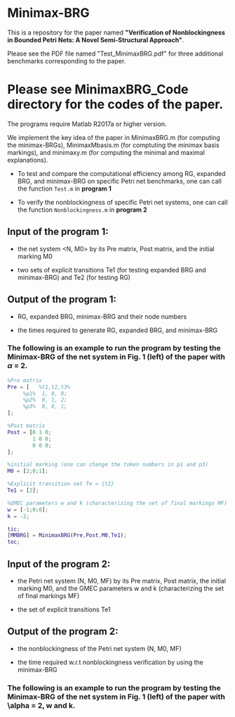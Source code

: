 # Minimax-BRG

This is a repository for the paper named **"Verification of Nonblockingness in Bounded Petri Nets: A Novel Semi-Structural Approach"**.

Please see the PDF file named "Test_MinimaxBRG.pdf" for three additional benchmarks corresponding to the paper.

# Please see MinimaxBRG_Code directory for the codes of the paper.

The programs require Matlab R2017a or higher version.

We implement the key idea of the paper in MinimaxBRG.m (for computing the minimax-BRGs), MinimaxMbasis.m (for comptuting the minimax basis markings), and minimaxy.m (for computing the minimal and maximal explanations).

* To test and compare the computational efficiency among RG, expanded BRG, and minimax-BRG on specific Petri net benchmarks, one can call the function ``Test.m`` in **program 1**

* To verify the nonblockingness of specific Petri net systems, one can call the function ``Nonblockingness.m`` in **program 2**

## Input of the program 1:

* the net system <N, M0> by its Pre matrix, Post matrix, and the initial marking M0

* two sets of explicit transitions Te1 (for testing expanded BRG and minimax-BRG) and Te2 (for testing RG)

## Output of the program 1:

* RG, expanded BRG, minimax-BRG and their node numbers

* the times required to generate RG, expanded BRG, and minimax-BRG

### The following is an example to run the program by testing the Minimax-BRG of the net system in Fig. 1 (left) of the paper with $\alpha$ = 2.

```MATLAB
%Pre matrix
Pre = [   %t1,t2,t3%
     %p1%  1, 0, 0;
     %p2%  0, 1, 2;
     %p3%  0, 0, 1;
];

%Post matrix
Post = [0 1 0;
        1 0 0;
        0 0 0;
];

%initial marking (one can change the token numbers in p1 and p3)
M0 = [2;0;1];

%Explicit transition set Te = {t2}
Te1 = [2];

%GMEC parameters w and k (characterizing the set of final markings MF)
w = [-1;0;0];
k = -2;

tic;
[MMBRG] = MinimaxBRG(Pre,Post,M0,Te1);
toc;
```

## Input of the program 2:

* the Petri net system (N, M0, MF) by its Pre matrix, Post matrix, the initial marking M0, and the GMEC parameters w and k (characterizing the set of final markings MF)

* the set of explicit transitions Te1

## Output of the program 2:

* the nonblockingness of the Petri net system (N, M0, MF)

* the time required w.r.t nonblockingness verification by using the minimax-BRG

### The following is an example to run the program by testing the Minimax-BRG of the net system in Fig. 1 (left) of the paper with \alpha = 2, w and k.



